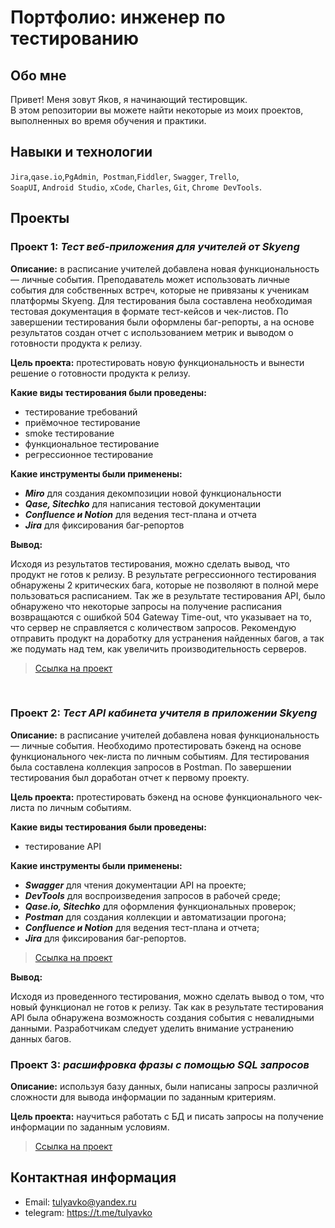 # Портфолио: инженер по тестированию

## Обо мне 

Привет! Меня зовут Яков, я начинающий тестировщик. <br>
В этом репозитории вы можете найти некоторые из моих проектов, выполненных во время обучения и практики.
<br>

## Навыки и технологии
``Jira``,``qase.io``,``PgAdmin``,`` Postman``,``Fiddler``, ``Swagger``, ``Trello``, <br>
``SoapUI``, ``Android Studio``, ``xCode``, ``Charles``, ``Git``, ``Chrome DevTools``.


## Проекты

### Проект 1: ***Тест веб-приложения для учителей от Skyeng***
<p><B>Описание:</B> в расписание учителей добавлена новая функциональность — личные события. Преподаватель может использовать личные события для собственных встреч, которые не привязаны к ученикам платформы Skyeng. 
Для тестирования была составлена необходимая тестовая документация в формате тест-кейсов и чек-листов. По завершении тестирования были оформлены баг-репорты, а на основе результатов создан отчет 
с использованием метрик и выводом о готовности продукта к релизу.</p>

<p><B>Цель проекта:</B> протестировать новую функциональность и вынести решение о готовности продукта к релизу.<p>
<p><b>Какие виды тестирования были проведены:</b></p>

* тестирование требований
* приёмочное тестирование
* smoke тестирование
* функциональное тестирование
* регрессионное тестирование
<p><b>Какие инструменты были применены:</b></p>

* ***Miro*** для создания декомпозиции новой функциональности
* ***Qase, Sitechko*** для написания тестовой документации
* ***Confluence и Notion*** для ведения тест-плана и отчета
* ***Jira***  для фиксирования баг-репортов
  
<p><b>Вывод:</b><p>
<p>Исходя из результатов тестирования, можно сделать вывод, что продукт не готов к релизу. В результате регрессионного тестирования обнаружены 2 критических бага, которые не позволяют в полной мере пользоваться расписанием. Так же в результате тестирования API, было обнаружено что некоторые запросы на получение расписания возвращаются с ошибкой 504 Gateway Time-out, что указывает на то, что сервер не справляется с количеством запросов. Рекомендую отправить продукт на доработку для устранения найденных багов, а так же подумать над тем, как увеличить производительность серверов.</p>

> [Ссылка на проект](https://magnificent-butter-c06.notion.site/b4dfbb54f8e14f4a9aba20265c300b4a?pvs=4)

<br> 

### Проект 2: ***Тест API кабинета учителя в приложении Skyeng***
<p><B>Описание:</B> в расписание учителей добавлена новая функциональность — личные события. Необходимо протестировать бэкенд на основе функционального чек-листа по личным событиям. Для тестирования была составлена коллекция запросов в Postman. По завершении тестирования был доработан отчет к первому проекту.</p>

<p><B>Цель проекта:</B> протестировать бэкенд на основе функционального чек-листа по личным событиям.<p>

<p><b>Какие виды тестирования были проведены:</b></p>

* тестирование API
<p><b>Какие инструменты были применены:</b></p>

* ***Swagger*** для чтения документации API на проекте;
* ***DevTools*** для воспроизведения запросов в рабочей среде;
* ***Qase.io, Sitechko*** для оформления функциональных проверок;
* ***Postman*** для создания коллекции и автоматизации прогона;
* ***Confluence и Notion*** для ведения тест-плана и отчета;
* ***Jira*** для фиксирования баг-репортов.

>  [Ссылка на проект](https://magnificent-butter-c06.notion.site/b4dfbb54f8e14f4a9aba20265c300b4a?pvs=4)
  
 <p><b>Вывод:</b><p>
<p>Исходя из проведенного тестирования, можно сделать вывод о том, что новый функционал не готов к релизу. Так как в результате тестирования API была обнаружена возможность создания события с невалидными данными. Разработчикам следует уделить внимание устранению данных багов.</p>

### Проект 3: ***расшифровка фразы с помощью SQL запросов*** 
**Описание:** используя базу данных, были написаны запросы различной сложности для вывода информации по заданным критериям.

**Цель проекта:** научиться работать с БД и писать запросы на получение информации по заданным условиям.
  
>   [Ссылка на проект](https://magnificent-butter-c06.notion.site/SQL-b3520f489b4c41989ff85587bdbf3dad?pvs=4)

## Контактная информация
- Email: tulyavko@yandex.ru
- telegram: https://t.me/tulyavko

